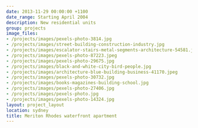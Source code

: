 ```yaml
---
date: 2013-11-29 00:00:00 +1100
date_range: Starting April 2004
description: New residential units
group: projects
image_files:
- /projects/images/pexels-photo-3814.jpg
- /projects/images/street-building-construction-industry.jpg
- /projects/images/escalator-stairs-metal-segments-architecture-54581.jpeg
- /projects/images/pexels-photo-87223.jpeg
- /projects/images/pexels-photo-29675.jpg
- /projects/images/black-and-white-city-bird-people.jpg
- /projects/images/architecture-blue-building-business-41170.jpeg
- /projects/images/pexels-photo-30732.jpg
- /projects/images/books-magazines-building-school.jpg
- /projects/images/pexels-photo-27406.jpg
- /projects/images/pexels-photo.jpg
- /projects/images/pexels-photo-14324.jpg
layout: project_layout
location: sydney
title: Meriton Rhodes waterfront apartment
---
```

